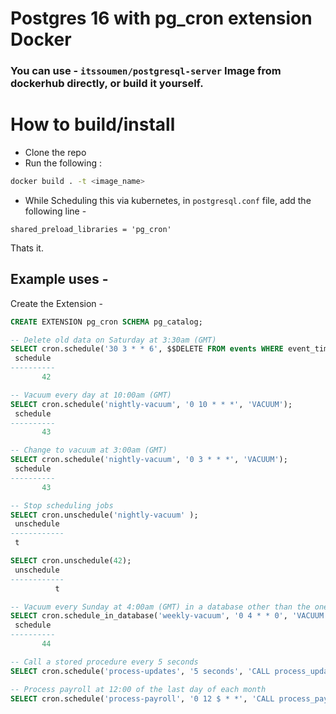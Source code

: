 # Postgres 16 with pg_cron extension Docker 
### You can use - `itssoumen/postgresql-server` Image from dockerhub directly, or build it yourself.
# How to build/install
- Clone the repo
- Run the following : 
```bash
docker build . -t <image_name>
```
- While Scheduling this via kubernetes, in `postgresql.conf` file, add the following line - 
```text
shared_preload_libraries = 'pg_cron'
```

Thats it. 
## Example uses - 
Create the Extension - 
```SQL
CREATE EXTENSION pg_cron SCHEMA pg_catalog;
```
```SQL
-- Delete old data on Saturday at 3:30am (GMT)
SELECT cron.schedule('30 3 * * 6', $$DELETE FROM events WHERE event_time < now() - interval '1 week'$$);
 schedule
----------
       42

-- Vacuum every day at 10:00am (GMT)
SELECT cron.schedule('nightly-vacuum', '0 10 * * *', 'VACUUM');
 schedule
----------
       43

-- Change to vacuum at 3:00am (GMT)
SELECT cron.schedule('nightly-vacuum', '0 3 * * *', 'VACUUM');
 schedule
----------
       43

-- Stop scheduling jobs
SELECT cron.unschedule('nightly-vacuum' );
 unschedule 
------------
 t

SELECT cron.unschedule(42);
 unschedule
------------
          t

-- Vacuum every Sunday at 4:00am (GMT) in a database other than the one pg_cron is installed in
SELECT cron.schedule_in_database('weekly-vacuum', '0 4 * * 0', 'VACUUM', 'some_other_database');
 schedule
----------
       44

-- Call a stored procedure every 5 seconds
SELECT cron.schedule('process-updates', '5 seconds', 'CALL process_updates()');

-- Process payroll at 12:00 of the last day of each month
SELECT cron.schedule('process-payroll', '0 12 $ * *', 'CALL process_payroll()'); 
```
